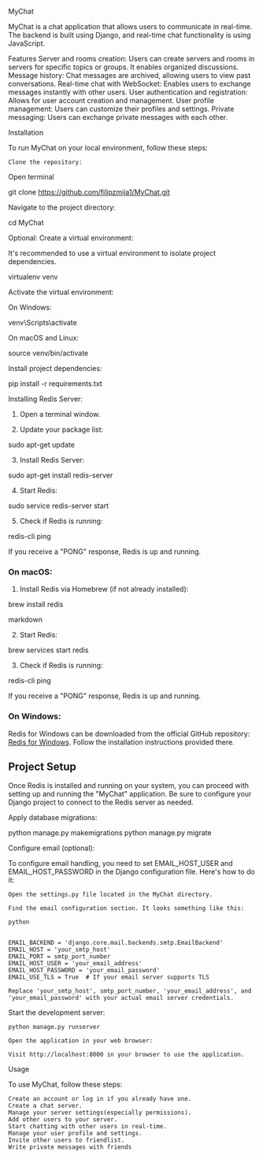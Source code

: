 MyChat

MyChat is a chat application that allows users to communicate in real-time. The backend is built using Django, and real-time chat functionality is using JavaScript.

Features
    Server and rooms creation: Users can create servers and rooms in servers for specific topics or groups. It enables organized discussions.
    Message history: Chat messages are archived, allowing users to view past conversations.
    Real-time chat with WebSocket: Enables users to exchange messages instantly with other users.
    User authentication and registration: Allows for user account creation and management.
    User profile management: Users can customize their profiles and settings.
    Private messaging: Users can exchange private messages with each other.

Installation

To run MyChat on your local environment, follow these steps:

    Clone the repository:
Open terminal

git clone https://github.com/filipzmija1/MyChat.git

Navigate to the project directory:

cd MyChat

Optional: Create a virtual environment:

It's recommended to use a virtual environment to isolate project dependencies.

virtualenv venv

Activate the virtual environment:

On Windows:

venv\Scripts\activate

On macOS and Linux:

source venv/bin/activate

Install project dependencies:

pip install -r requirements.txt

Installing Redis Server:

1. Open a terminal window.

2. Update your package list:

sudo apt-get update

3. Install Redis Server:

sudo apt-get install redis-server

4. Start Redis:

sudo service redis-server start

5. Check if Redis is running:

redis-cli ping

If you receive a "PONG" response, Redis is up and running.

### On macOS:

1. Install Redis via Homebrew (if not already installed):

brew install redis

markdown


2. Start Redis:

brew services start redis

3. Check if Redis is running:

redis-cli ping

If you receive a "PONG" response, Redis is up and running.

### On Windows:

Redis for Windows can be downloaded from the official GitHub repository: [Redis for Windows](https://github.com/MicrosoftArchive/redis/releases). Follow the installation instructions provided there.

## Project Setup

Once Redis is installed and running on your system, you can proceed with setting up and running the "MyChat" application. Be sure to configure your Django project to connect to the Redis server as needed.

Apply database migrations:

python manage.py makemigrations
python manage.py migrate

Configure email (optional):

To configure email handling, you need to set EMAIL_HOST_USER and EMAIL_HOST_PASSWORD in the Django configuration file. Here's how to do it:

    Open the settings.py file located in the MyChat directory.

    Find the email configuration section. It looks something like this:

    python


    EMAIL_BACKEND = 'django.core.mail.backends.smtp.EmailBackend'
    EMAIL_HOST = 'your_smtp_host'
    EMAIL_PORT = smtp_port_number
    EMAIL_HOST_USER = 'your_email_address'
    EMAIL_HOST_PASSWORD = 'your_email_password'
    EMAIL_USE_TLS = True  # If your email server supports TLS

    Replace 'your_smtp_host', smtp_port_number, 'your_email_address', and 'your_email_password' with your actual email server credentials.

Start the development server:
    
    python manage.py runserver

    Open the application in your web browser:

    Visit http://localhost:8000 in your browser to use the application.

Usage

To use MyChat, follow these steps:

    Create an account or log in if you already have one.
    Create a chat server.
    Manage your server settings(especially permissions).
    Add other users to your server.
    Start chatting with other users in real-time.
    Manage your user profile and settings.
    Invite other users to friendlist.
    Write private messages with friends
